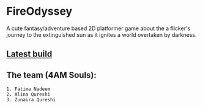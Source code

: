 # FireOdyssey

A cute fantasy/adventure based 2D platformer game about the a flicker's journey to the extinguished sun as it ignites a world overtaken by darkness.

## [Latest build](fati-nad.itch.io/fireodyssey)

## The team (4AM Souls):

	1. Fatima Nadeem
	2. Alina Qureshi
	3. Zunaira Qureshi


